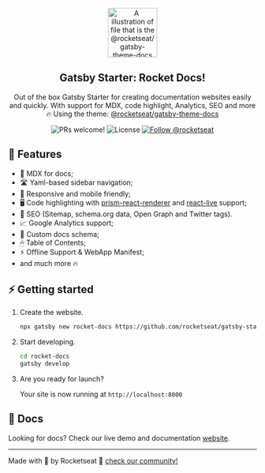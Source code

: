 <p align="center">
  <img src="https://rocketseat-cdn.s3-sa-east-1.amazonaws.com/theme-docs.svg" alt="A illustration of file that is the @rocketseat/gatsby-theme-docs logo" width="100">
</p>

<h2 align="center">
  Gatsby Starter: Rocket Docs!
</h2>

<p align="center">
  Out of the box Gatsby Starter for creating documentation websites easily and quickly. With support for MDX, code highlight, Analytics, SEO and more 🔥 Using the theme: <a href="https://github.com/Rocketseat/gatsby-themes/tree/main/%40rocketseat/gatsby-theme-docs">@rocketseat/gatsby-theme-docs</a>
</p>

<p align="center">
  <img src="https://img.shields.io/badge/PRs-welcome-%238257E6.svg" alt="PRs welcome!" />

  <img alt="License" src="https://img.shields.io/badge/license-MIT-%238257E6">

  <a href="https://twitter.com/intent/follow?screen_name=rocketseat">
    <img src="https://img.shields.io/twitter/follow/rocketseat.svg?label=Follow%20@rocketseat" alt="Follow @rocketseat" />
  </a>
</p>

## 🚀 Features

- 📝 MDX for docs;
- 🛣 Yaml-based sidebar navigation;
- 📱 Responsive and mobile friendly;
- 🖥 Code highlighting with [prism-react-renderer](https://github.com/FormidableLabs/prism-react-renderer) and [react-live](https://github.com/FormidableLabs/react-live) support;
- 🥇 SEO (Sitemap, schema.org data, Open Graph and Twitter tags).
- 📈 Google Analytics support;
- 📄 Custom docs schema;
- 🖱 Table of Contents;
- ⚡️ Offline Support & WebApp Manifest;
- and much more 🔥

## ⚡️ Getting started

1. Create the website.

   ```sh
   npx gatsby new rocket-docs https://github.com/rocketseat/gatsby-starter-rocket-docs
   ```

2. Start developing.

   ```sh
   cd rocket-docs
   gatsby develop
   ```

3. Are you ready for launch?

   Your site is now running at `http://localhost:8000`

## 📄 Docs

Looking for docs? Check our live demo and documentation [website](https://rocketdocs.netlify.app).

---

Made with 💜 by Rocketseat :wave: [check our community!](https://discordapp.com/invite/gCRAFhc)
